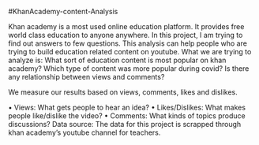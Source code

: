 #KhanAcademy-content-Analysis

Khan academy is a most used online education platform. It provides free world class education to anyone anywhere. In this project, I am trying to find out answers to few questions. This analysis can help people who are trying to build education related content on youtube. 
What we are trying to analyze is:
What sort of education content is most popular on khan academy?
Which type of content was more popular during covid?
Is there any relationship between views and comments?

We measure our results based on views, comments, likes and dislikes.

•	Views: What gets people to hear an idea?
•	Likes/Dislikes: What makes people like/dislike the video?
•	Comments: What kinds of topics produce discussions?
Data source: The data for this project is scrapped through khan academy’s youtube channel for teachers.

